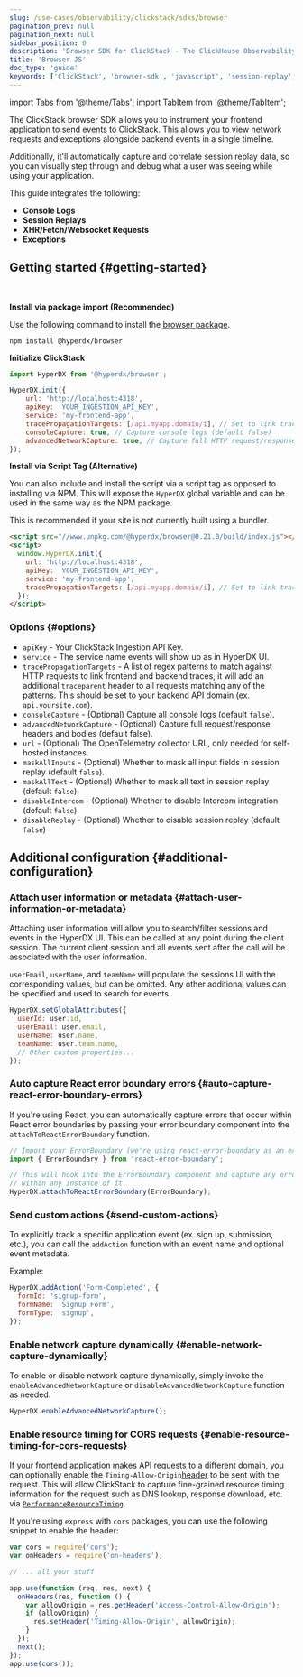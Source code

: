 ```yaml
---
slug: /use-cases/observability/clickstack/sdks/browser
pagination_prev: null
pagination_next: null
sidebar_position: 0
description: 'Browser SDK for ClickStack - The ClickHouse Observability Stack'
title: 'Browser JS'
doc_type: 'guide'
keywords: ['ClickStack', 'browser-sdk', 'javascript', 'session-replay', 'frontend']
---
```


import Tabs from '@theme/Tabs';
import TabItem from '@theme/TabItem';

The ClickStack browser SDK allows you to instrument your frontend application to
send events to ClickStack. This allows you to view network 
requests and exceptions alongside backend events in a single timeline.

Additionally, it'll automatically capture and correlate session replay data, so
you can visually step through and debug what a user was seeing while using your
application.

This guide integrates the following:

- **Console Logs**
- **Session Replays**
- **XHR/Fetch/Websocket Requests**
- **Exceptions**

## Getting started {#getting-started}

<br/>

<Tabs groupId="install">
<TabItem value="package_import" label="Package Import" default>

**Install via package import (Recommended)**

Use the following command to install the [browser package](https://www.npmjs.com/package/@hyperdx/browser).

```shell
npm install @hyperdx/browser
```

**Initialize ClickStack**

```javascript
import HyperDX from '@hyperdx/browser';

HyperDX.init({
    url: 'http://localhost:4318',
    apiKey: 'YOUR_INGESTION_API_KEY',
    service: 'my-frontend-app',
    tracePropagationTargets: [/api.myapp.domain/i], // Set to link traces from frontend to backend requests
    consoleCapture: true, // Capture console logs (default false)
    advancedNetworkCapture: true, // Capture full HTTP request/response headers and bodies (default false)
});
```

</TabItem>
<TabItem value="script_tag" label="Script Tag">

**Install via Script Tag (Alternative)**

You can also include and install the script via a script tag as opposed to
installing via NPM. This will expose the `HyperDX` global variable and can be
used in the same way as the NPM package.

This is recommended if your site is not currently built using a bundler.

```html
<script src="//www.unpkg.com/@hyperdx/browser@0.21.0/build/index.js"></script>
<script>
  window.HyperDX.init({
    url: 'http://localhost:4318',
    apiKey: 'YOUR_INGESTION_API_KEY',
    service: 'my-frontend-app',
    tracePropagationTargets: [/api.myapp.domain/i], // Set to link traces from frontend to backend requests
  });
</script>
```

</TabItem>
</Tabs>

### Options {#options}

- `apiKey` - Your ClickStack Ingestion API Key.
- `service` - The service name events will show up as in HyperDX UI.
- `tracePropagationTargets` - A list of regex patterns to match against HTTP
  requests to link frontend and backend traces, it will add an additional
  `traceparent` header to all requests matching any of the patterns. This should
  be set to your backend API domain (ex. `api.yoursite.com`).
- `consoleCapture` - (Optional) Capture all console logs (default `false`).
- `advancedNetworkCapture` - (Optional) Capture full request/response headers
  and bodies (default false).
- `url` - (Optional) The OpenTelemetry collector URL, only needed for
  self-hosted instances.
- `maskAllInputs` - (Optional) Whether to mask all input fields in session
  replay (default `false`).
- `maskAllText` - (Optional) Whether to mask all text in session replay (default
  `false`).
- `disableIntercom` - (Optional) Whether to disable Intercom integration (default `false`)
- `disableReplay` - (Optional) Whether to disable session replay (default `false`)

## Additional configuration {#additional-configuration}

### Attach user information or metadata {#attach-user-information-or-metadata}

Attaching user information will allow you to search/filter sessions and events
in the HyperDX UI. This can be called at any point during the client session. The
current client session and all events sent after the call will be associated
with the user information.

`userEmail`, `userName`, and `teamName` will populate the sessions UI with the
corresponding values, but can be omitted. Any other additional values can be
specified and used to search for events.

```javascript
HyperDX.setGlobalAttributes({
  userId: user.id,
  userEmail: user.email,
  userName: user.name,
  teamName: user.team.name,
  // Other custom properties...
});
```

### Auto capture React error boundary errors {#auto-capture-react-error-boundary-errors}

If you're using React, you can automatically capture errors that occur within
React error boundaries by passing your error boundary component 
into the `attachToReactErrorBoundary` function.

```javascript
// Import your ErrorBoundary (we're using react-error-boundary as an example)
import { ErrorBoundary } from 'react-error-boundary';

// This will hook into the ErrorBoundary component and capture any errors that occur
// within any instance of it.
HyperDX.attachToReactErrorBoundary(ErrorBoundary);
```

### Send custom actions {#send-custom-actions}

To explicitly track a specific application event (ex. sign up, submission,
etc.), you can call the `addAction` function with an event name and optional
event metadata.

Example:

```javascript
HyperDX.addAction('Form-Completed', {
  formId: 'signup-form',
  formName: 'Signup Form',
  formType: 'signup',
});
```

### Enable network capture dynamically {#enable-network-capture-dynamically}

To enable or disable network capture dynamically, simply invoke the `enableAdvancedNetworkCapture` or `disableAdvancedNetworkCapture` function as needed.

```javascript
HyperDX.enableAdvancedNetworkCapture();
```

### Enable resource timing for CORS requests {#enable-resource-timing-for-cors-requests}

If your frontend application makes API requests to a different domain, you can
optionally enable the `Timing-Allow-Origin`[header](https://developer.mozilla.org/en-US/docs/Web/HTTP/Headers/Timing-Allow-Origin) to be sent with the request. This will allow ClickStack to capture fine-grained
resource timing information for the request such as DNS lookup, response
download, etc. via [`PerformanceResourceTiming`](https://developer.mozilla.org/en-US/docs/Web/API/PerformanceResourceTiming).

If you're using `express` with `cors` packages, you can use the following
snippet to enable the header:

```javascript
var cors = require('cors');
var onHeaders = require('on-headers');

// ... all your stuff

app.use(function (req, res, next) {
  onHeaders(res, function () {
    var allowOrigin = res.getHeader('Access-Control-Allow-Origin');
    if (allowOrigin) {
      res.setHeader('Timing-Allow-Origin', allowOrigin);
    }
  });
  next();
});
app.use(cors());
```
